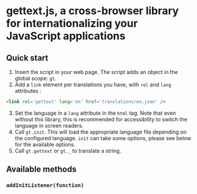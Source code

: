 gettext.js, a cross-browser library for internationalizing your JavaScript applications
=====
Quick start
-----
1. Insert the script in your web page. The script adds an object in the
global scope: `gt`.
2. Add a `link` element per translations you have, with `rel` and `lang` attributes :
```html
<link rel='gettext' lang='en' href='translations/en.json' />
```
3. Set the language in a `lang` attribute in the `html` tag. Note that even
without this library, this is recommended for accessibility to switch
the language in screen readers.
4. Call `gt.init`. This will load the appropriate language file depending
on the configured language. `init` can take some options, please see
below for the available options.
5. Call `gt.gettext` or `gt._` to translate a string.

Available methods
-----
### `addInitListener(function)`
